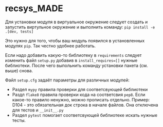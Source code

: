 # recsys_MADE

Для установки модуля в виртуальное окружение следует создать и запустить виртульное окружение и выполнить команду:
```pip install -e .[dev, tests]```

Это нужно для того, чтобы ваш модуль появился в установленных модулях ```pip```. Так честно удобнее работать. 

Если надо добавить какую-то библиотеку в ```requirements``` следует изменить файл ```setup.py``` добавив в ```install_requires=[]``` нужные библиотеки. После чего выпольнить команду установки пакета (см. выше) снова.

Файл ```setup.cfg``` задаёт параметры для различных модулей:
- Раздел ```mypy``` правила проверки для соответсвующей библиотеки
- Раздл ```flake8``` правила проверки кода на соответсвия ```pep8```. Если какое-то правило ненужно, можно прописать отдельно. Пример: D104 - это обязательная док строка в начале файлов. Она отключена для тестов и ```__init__.py```
- Раздел ```pytest``` помогает соответсвующей библиотеке искать нужные тесты. 